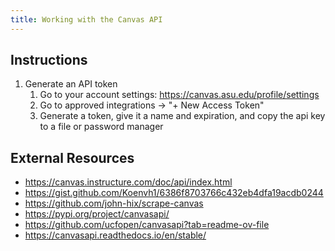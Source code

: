 ```yaml
---
title: Working with the Canvas API
---
```


## Instructions

1. Generate an API token
    1. Go to your account settings: <https://canvas.asu.edu/profile/settings>
    1. Go to approved integrations -> "+ New Access Token"
    1. Generate a token, give it a name and expiration, and copy the api key to a file or password manager

## External Resources

* <https://canvas.instructure.com/doc/api/index.html>
* <https://gist.github.com/Koenvh1/6386f8703766c432eb4dfa19acdb0244>
* <https://github.com/john-hix/scrape-canvas>
* <https://pypi.org/project/canvasapi/>
* <https://github.com/ucfopen/canvasapi?tab=readme-ov-file>
* <https://canvasapi.readthedocs.io/en/stable/>
